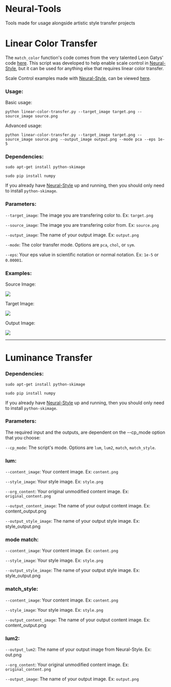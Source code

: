 # Neural-Tools
Tools made for usage alongside artistic style transfer projects

# Linear Color Transfer

The `match_color` function's code comes from the very talented Leon Gatys' code [here](https://github.com/leongatys/NeuralImageSynthesis/blob/master/ExampleNotebooks/ScaleControl.ipynb). This script was developed to help enable scale control in [Neural-Style](https://github.com/jcjohnson/neural-style), but it can be used for anything else that requires linear color transfer.

Scale Control examples made with [Neural-Style](https://github.com/jcjohnson/neural-style), can be viewed [here](https://github.com/ProGamerGov/Neural-Tools/wiki/Scale-Control-Examples).

### Usage: 

Basic usage: 

```
python linear-color-transfer.py --target_image target.png --source_image source.png
```

Advanced usage: 

```
python linear-color-transfer.py --target_image target.png --source_image source.png --output_image output.png --mode pca --eps 1e-5
```

### Dependencies: 

`sudo apt-get install python-skimage`

`sudo pip install numpy`

If you already have [Neural-Style](https://github.com/jcjohnson/neural-style) up and running, then you should only need to install `python-skimage`.

### Parameters: 

`--target_image`: The image you are transfering color to. Ex: `target.png`

`--source_image`: The image you are transfering color from. Ex: `source.png`

`--output_image`: The name of your output image. Ex: `output.png`

`--mode`: The color transfer mode. Options are `pca`, `chol`, or `sym`.

`--eps`: Your eps value in scientific notation or normal notation. Ex: `1e-5` or `0.00001`.

### Examples: 

Source Image: 

![](https://i.imgur.com/eoX7f3Il.jpg)

Target Image: 

![](https://i.imgur.com/7FPCSril.jpg)

Output Image: 

![](https://i.imgur.com/STZ0Mspl.png)

---

# Luminance Transfer

### Dependencies: 

`sudo apt-get install python-skimage`

`sudo pip install numpy`

If you already have [Neural-Style](https://github.com/jcjohnson/neural-style) up and running, then you should only need to install `python-skimage`.

### Parameters: 

The required input and the outputs, are dependent on the --cp_mode option that you choose: 

`--cp_mode`: The script's mode. Options are `lum`, `lum2`, `match`, `match_style`.

### lum:

`--content_image`: Your content image. Ex: `content.png`

`--style_image`: Your style image. Ex: `style.png`

`--org_content`: Your original unmodified content image. Ex: `original_content.png`

`--output_content_image`: The name of your output content image. Ex: content_output.png

`--output_style_image`: The name of your output style image. Ex: style_output.png

### mode match:

`--content_image`: Your content image. Ex: `content.png`

`--style_image`: Your style image. Ex: `style.png`

`--output_style_image`: The name of your output style image. Ex: style_output.png

### match_style:

`--content_image`: Your content image. Ex: `content.png`

`--style_image`: Your style image. Ex: `style.png`

`--output_content_image`: The name of your output content image. Ex: content_output.png

### lum2:

`--output_lum2`: The name of your output image from Neural-Style. Ex: out.png

`--org_content`: Your original unmodified content image. Ex: `original_content.png`

`--output_image`: The name of your output image. Ex: `output.png`

